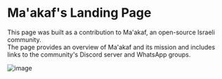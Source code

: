 # Ma'akaf's Landing Page
This page was built as a contribution to Ma'akaf, an open-source Israeli community.   
The page provides an overview of Ma'akaf and its mission and includes links to the community's Discord server and WhatsApp groups.
  
![image](https://github.com/Rivki7/Maakaf-Landing-Page/assets/117110504/cda4c9a8-b687-4b09-a984-2dd738faec36)
